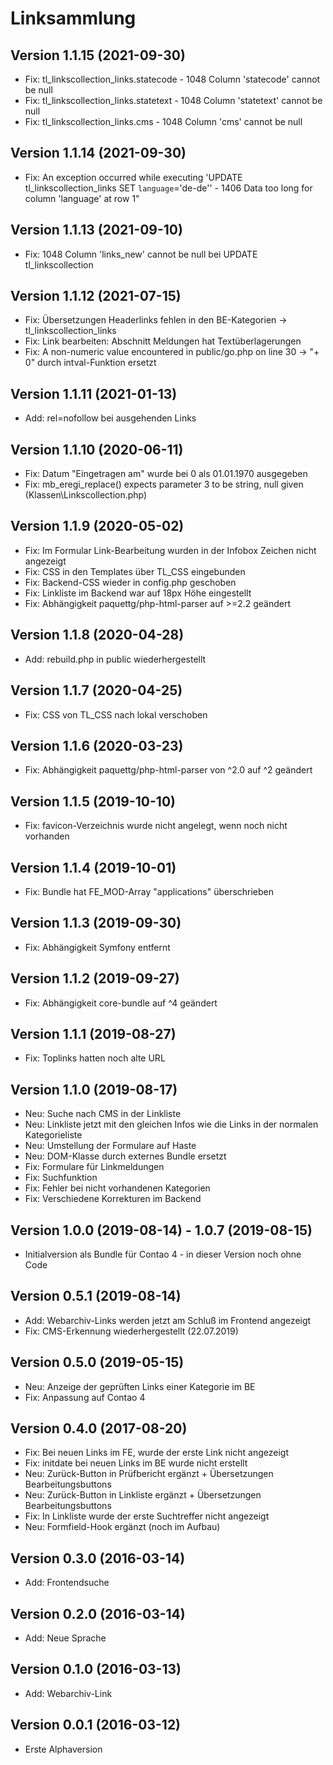 # Linksammlung

## Version 1.1.15 (2021-09-30)

* Fix: tl_linkscollection_links.statecode - 1048 Column 'statecode' cannot be null
* Fix: tl_linkscollection_links.statetext - 1048 Column 'statetext' cannot be null
* Fix: tl_linkscollection_links.cms - 1048 Column 'cms' cannot be null

## Version 1.1.14 (2021-09-30)

* Fix: An exception occurred while executing 'UPDATE tl_linkscollection_links SET `language`='de-de'' - 1406 Data too long for column 'language' at row 1"

## Version 1.1.13 (2021-09-10)

* Fix: 1048 Column 'links_new' cannot be null bei UPDATE tl_linkscollection

## Version 1.1.12 (2021-07-15)

* Fix: Übersetzungen Headerlinks fehlen in den BE-Kategorien -> tl_linkscollection_links
* Fix: Link bearbeiten: Abschnitt Meldungen hat Textüberlagerungen
* Fix: A non-numeric value encountered in public/go.php on line 30 -> "+ 0" durch intval-Funktion ersetzt

## Version 1.1.11 (2021-01-13)

* Add: rel=nofollow bei ausgehenden Links

## Version 1.1.10 (2020-06-11)

* Fix: Datum "Eingetragen am" wurde bei 0 als 01.01.1970 ausgegeben
* Fix: mb_eregi_replace() expects parameter 3 to be string, null given (Klassen\Linkscollection.php)

## Version 1.1.9 (2020-05-02)

* Fix: Im Formular Link-Bearbeitung wurden in der Infobox Zeichen nicht angezeigt
* Fix: CSS in den Templates über TL_CSS eingebunden
* Fix: Backend-CSS wieder in config.php geschoben
* Fix: Linkliste im Backend war auf 18px Höhe eingestellt
* Fix: Abhängigkeit paquettg/php-html-parser auf >=2.2 geändert

## Version 1.1.8 (2020-04-28)

* Add: rebuild.php in public wiederhergestellt

## Version 1.1.7 (2020-04-25)

* Fix: CSS von TL_CSS nach lokal verschoben

## Version 1.1.6 (2020-03-23)

* Fix: Abhängigkeit paquettg/php-html-parser von ^2.0 auf ^2 geändert

## Version 1.1.5 (2019-10-10)

* Fix: favicon-Verzeichnis wurde nicht angelegt, wenn noch nicht vorhanden

## Version 1.1.4 (2019-10-01)

* Fix: Bundle hat FE_MOD-Array "applications" überschrieben

## Version 1.1.3 (2019-09-30)

* Fix: Abhängigkeit Symfony entfernt

## Version 1.1.2 (2019-09-27)

* Fix: Abhängigkeit core-bundle auf ^4 geändert

## Version 1.1.1 (2019-08-27)

* Fix: Toplinks hatten noch alte URL

## Version 1.1.0 (2019-08-17)

* Neu: Suche nach CMS in der Linkliste
* Neu: Linkliste jetzt mit den gleichen Infos wie die Links in der normalen Kategorieliste
* Neu: Umstellung der Formulare auf Haste
* Neu: DOM-Klasse durch externes Bundle ersetzt
* Fix: Formulare für Linkmeldungen
* Fix: Suchfunktion
* Fix: Fehler bei nicht vorhandenen Kategorien
* Fix: Verschiedene Korrekturen im Backend

## Version 1.0.0 (2019-08-14) - 1.0.7 (2019-08-15)

* Initialversion als Bundle für Contao 4 - in dieser Version noch ohne Code

## Version 0.5.1 (2019-08-14)

* Add: Webarchiv-Links werden jetzt am Schluß im Frontend angezeigt
* Fix: CMS-Erkennung wiederhergestellt (22.07.2019)

## Version 0.5.0 (2019-05-15)

* Neu: Anzeige der geprüften Links einer Kategorie im BE
* Fix: Anpassung auf Contao 4

## Version 0.4.0 (2017-08-20)

* Fix: Bei neuen Links im FE, wurde der erste Link nicht angezeigt
* Fix: initdate bei neuen Links im BE wurde nicht erstellt
* Neu: Zurück-Button in Prüfbericht ergänzt + Übersetzungen Bearbeitungsbuttons
* Neu: Zurück-Button in Linkliste ergänzt + Übersetzungen Bearbeitungsbuttons
* Fix: In Linkliste wurde der erste Suchtreffer nicht angezeigt
* Neu: Formfield-Hook ergänzt (noch im Aufbau)
 
## Version 0.3.0 (2016-03-14)

* Add: Frontendsuche

## Version 0.2.0 (2016-03-14)

* Add: Neue Sprache

## Version 0.1.0 (2016-03-13)

* Add: Webarchiv-Link

## Version 0.0.1 (2016-03-12)

* Erste Alphaversion
